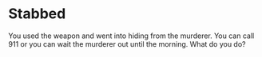 # Stabbed
You used the weapon and went into hiding  from the murderer. You can call 911 or you can wait the murderer out until the morning. What do you do?


